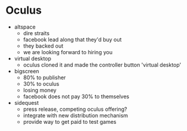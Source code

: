 # Oculus

- altspace
  - dire straits
  - facebook lead along that they'd buy out
  - they backed out
  - we are looking forward to hiring you
- virtual desktop
  - oculus cloned it and made the controller button 'virtual desktop'
- bigscreen
  - 80% to publisher
  - 30% to oculus
  - losing money
  - facebook does not pay 30% to themselves
- sidequest
  - press release, competing oculus offering?
  - integrate with new distribution mechanism
  - provide way to get paid to test games
